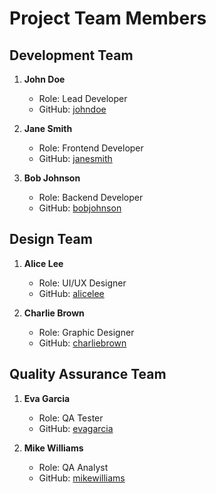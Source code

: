 
# Project Team Members

## Development Team

1. **John Doe**
   - Role: Lead Developer
   - GitHub: [johndoe](https://github.com/johndoe)

2. **Jane Smith**
   - Role: Frontend Developer
   - GitHub: [janesmith](https://github.com/janesmith)

3. **Bob Johnson**
   - Role: Backend Developer
   - GitHub: [bobjohnson](https://github.com/bobjohnson)

## Design Team

1. **Alice Lee**
   - Role: UI/UX Designer
   - GitHub: [alicelee](https://github.com/alicelee)

2. **Charlie Brown**
   - Role: Graphic Designer
   - GitHub: [charliebrown](https://github.com/charliebrown)

## Quality Assurance Team

1. **Eva Garcia**
   - Role: QA Tester
   - GitHub: [evagarcia](https://github.com/evagarcia)

2. **Mike Williams**
   - Role: QA Analyst
   - GitHub: [mikewilliams](https://github.com/mikewilliams)
